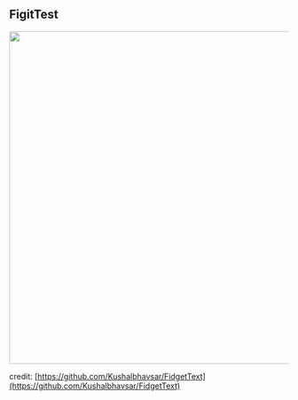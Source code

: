 ## FigitTest

<img height="600" src="https://github.com/samgusa/FunAnimations/assets/45985527/6959a3d2-45a4-49b3-8fa0-b3962b734e91">

credit: [https://github.com/Kushalbhavsar/FidgetText](https://github.com/Kushalbhavsar/FidgetText)

